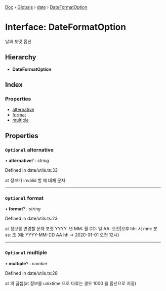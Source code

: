 [Doc](../README.md) › [Globals](../globals.md) › [date](../modules/date.md) › [DateFormatOption](date.dateformatoption.md)

# Interface: DateFormatOption

날짜 포맷 옵션

## Hierarchy

* **DateFormatOption**

## Index

### Properties

* [alternative](date.dateformatoption.md#optional-alternative)
* [format](date.dateformatoption.md#optional-format)
* [multiple](date.dateformatoption.md#optional-multiple)

## Properties

### `Optional` alternative

• **alternative**? : *string*

Defined in date/utils.ts:33

at 정보가 invalid 할 때 대체 문자

___

### `Optional` format

• **format**? : *string*

Defined in date/utils.ts:23

at 정보를 변경할 문자 포맷
YYYY: 년
MM: 월
DD: 일
AA: 오전|오후
hh: 시
mm: 분
ss: 초
(예: YYYY-MM-DD AA hh -> 2020-01-01 오전 12시)

___

### `Optional` multiple

• **multiple**? : *number*

Defined in date/utils.ts:28

at 의 곱셈(at 정보를 unixtime 으로 다루는 경우 1000 을 옵션으로 지정)
